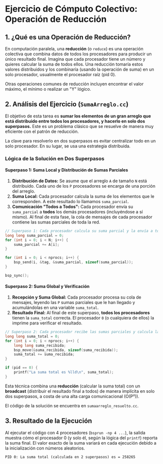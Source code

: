 # Ejercicio de Cómputo Colectivo: Operación de Reducción

## 1. ¿Qué es una Operación de Reducción?

En computación paralela, una **reducción** (o `reduce`) es una operación colectiva que combina datos de todos los procesadores para producir un único resultado final. Imagina que cada procesador tiene un número y quieres calcular la suma de todos ellos. Una reducción tomaría estos valores distribuidos y los combinaría (usando la operación de suma) en un solo procesador, usualmente el procesador raíz (pid 0).

Otras operaciones comunes de reducción incluyen encontrar el valor máximo, el mínimo o realizar un "Y" lógico.

## 2. Análisis del Ejercicio (`SumaArreglo.cc`)

El objetivo de esta tarea es **sumar los elementos de un gran arreglo que está distribuido entre todos los procesadores, y hacerlo en solo dos superpasos.** Este es un problema clásico que se resuelve de manera muy eficiente con el patrón de reducción.

La clave para resolverlo en dos superpasos es evitar centralizar todo en un solo procesador. En su lugar, se usa una estrategia distribuida.

### Lógica de la Solución en Dos Superpasos

#### **Superpaso 1: Suma Local y Distribución de Sumas Parciales**

1.  **Distribución de Datos:** Se asume que el arreglo `A` de tamaño `N` está distribuido. Cada uno de los `P` procesadores se encarga de una porción del arreglo.
2.  **Suma Local:** Cada procesador calcula la suma de los elementos que le corresponden. A este resultado lo llamamos `suma_parcial`.
3.  **Comunicación "Todos a Todos":** Cada procesador envía su `suma_parcial` a **todos** los demás procesadores (incluyéndose a sí mismo). Al final de esta fase, la cola de mensajes de cada procesador contiene las sumas parciales de toda la red.

```cpp
// Superpaso 1: Cada procesador calcula su suma parcial y la envía a todos.
long long suma_parcial = 0;
for (int i = 0; i < N; i++) {
    suma_parcial += A[i];
}

for (int i = 0; i < nprocs; i++) {
    bsp_send(i, &tag, &suma_parcial, sizeof(suma_parcial));
}

bsp_sync();
```

#### **Superpaso 2: Suma Global y Verificación**

1.  **Recepción y Suma Global:** Cada procesador procesa su cola de mensajes, leyendo las `P` sumas parciales que le han llegado y acumulándolas en una variable `suma_total`.
2.  **Resultado Final:** Al final de este superpaso, **todos los procesadores** tienen la `suma_total` correcta. El procesador `0` (o cualquiera de ellos) la imprime para verificar el resultado.

```cpp
// Superpaso 2: Cada procesador recibe las sumas parciales y calcula la suma total.
long long suma_total = 0;
for (int i = 0; i < nprocs; i++) {
    long long suma_recibida;
    bsp_move(&suma_recibida, sizeof(suma_recibida));
    suma_total += suma_recibida;
}

if (pid == 0) {
    printf("La suma total es %lld\n", suma_total);
}
```

Esta técnica combina una **reducción** (calcular la suma total) con un **broadcast** (distribuir el resultado final a todos) de manera implícita en solo dos superpasos, a costa de una alta carga comunicacional (O(P²)).

El código de la solución se encuentra en `sumaarreglo_resuelto.cc`.

## 3. Resultado de la Ejecución

Al ejecutar el código con 4 procesadores (`bsprun -np 4 ...`), la salida muestra cómo el procesador 0 (y solo él, según la lógica del `printf`) reporta la suma final. El valor exacto de la suma variará en cada ejecución debido a la inicialización con números aleatorios.

```text
PID 0: La suma total (calculada en 2 superpasos) es = 258265
``` 